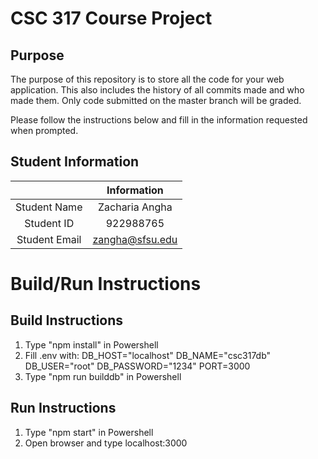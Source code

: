 # CSC 317 Course Project

## Purpose

The purpose of this repository is to store all the code for your web application. This also includes the history of all commits made and who made them. Only code submitted on the master branch will be graded.

Please follow the instructions below and fill in the information requested when prompted.

## Student Information

|               | Information   |
|:-------------:|:-------------:|
| Student Name  | Zacharia Angha     |
| Student ID    | 922988765       |
| Student Email | zangha@sfsu.edu    |



# Build/Run Instructions

## Build Instructions
1. Type "npm install" in Powershell
2. Fill .env with:
    DB_HOST="localhost"
    DB_NAME="csc317db"
    DB_USER="root"
    DB_PASSWORD="1234"
    PORT=3000
3. Type "npm run builddb" in Powershell

## Run Instructions
1. Type "npm start" in Powershell
2. Open browser and type localhost:3000
